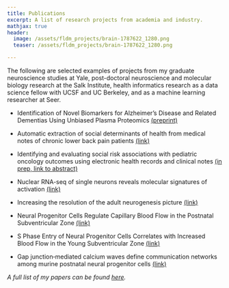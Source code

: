 ```yaml
---
title: Publications
excerpt: A list of research projects from academia and industry.
mathjax: true
header:
  image: /assets/fldm_projects/brain-1787622_1280.png
  teaser: /assets/fldm_projects/brain-1787622_1280.png

---
```


The following are selected examples of projects from my graduate neuroscience studies at Yale, post-doctoral neuroscience and molecular biology research at the Salk Institute, health informatics research as a data science fellow with UCSF and UC Berkeley, and as a machine learning researcher at Seer.

- Identification of Novel Biomarkers for Alzheimer’s Disease and Related Dementias Using Unbiased Plasma Proteomics [(preprint)](https://www.biorxiv.org/content/10.1101/2024.01.05.574446v1)

- Automatic extraction of social determinants of health from medical notes of chronic lower back pain patients [(link)](https://academic.oup.com/jamia/article/30/8/1438/7133957)

- Identifying and evaluating social risk associations with pediatric oncology outcomes using electronic health records and clinical notes [(in prep, link to abstract)](https://www.textxd.org/speaker/lacar/)

- Nuclear RNA-seq of single neurons reveals molecular signatures of activation [(link)](https://www.nature.com/articles/ncomms11022)

- Increasing the resolution of the adult neurogenesis picture [(link)](https://www.ncbi.nlm.nih.gov/pmc/articles/PMC3914506/)

- Neural Progenitor Cells Regulate Capillary Blood Flow in the Postnatal Subventricular Zone [(link)](https://www.jneurosci.org/content/32/46/16435.short)

- S Phase Entry of Neural Progenitor Cells Correlates with Increased Blood Flow in the Young Subventricular Zone [(link)](https://journals.plos.org/plosone/article?id=10.1371/journal.pone.0031960)

- Gap junction‐mediated calcium waves define communication networks among murine postnatal neural progenitor cells [(link)](https://onlinelibrary.wiley.com/doi/abs/10.1111/j.1460-9568.2011.07901.x)


*A full list of my papers can be found [here](https://scholar.google.com/citations?hl=en&user=wGG8V78AAAAJ&view_op=list_works).*